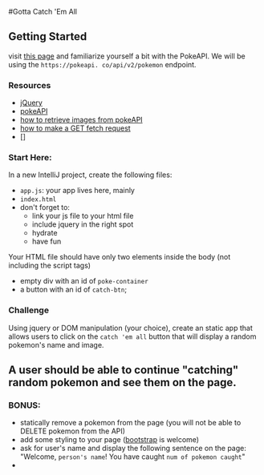 #Gotta Catch 'Em All

## Getting Started
visit [this page](https://pokeapi.co/docs/v2#pokemon) and familiarize 
yourself a bit with the PokeAPI. We will be using the `https://pokeapi.
co/api/v2/pokemon` endpoint. 

### Resources
- [jQuery](https://jquery.com/)
- [pokeAPI](https://pokeapi.co/)
- [how to retrieve images from pokeAPI](https://pokeapi-how.appspot.com/page5)
- [how to make a GET fetch request](https://developer.mozilla.org/en-US/docs/Web/API/Fetch_API/Using_Fetch)
- []

### Start Here:
In a new IntelliJ project, create the following files:
  - `app.js`: your app lives here, mainly
  - `index.html`
  - don't forget to:
    - link your js file to your html file
    - include jquery in the right spot
    - hydrate
    - have fun

Your HTML file should have only two elements inside the body (not 
including the script tags)
   - empty div with an id of `poke-container`
   - a button with an id of `catch-btn`; 

### Challenge
   Using jquery or DOM manipulation (your choice), create an 
   static app that allows users to click on the `catch 'em all` button 
   that will display a random pokemon's name and image. 

  A user should be able to continue "catching" random pokemon and see 
  them on the page.
-  

### BONUS:
- statically remove a pokemon from the page (you will not be 
able to DELETE pokemon from the API)
-  add some styling to your page ([bootstrap](https://getbootstrap.com/) is welcome)
- ask for user's name and display the following sentence on the page: 
  "Welcome, `person's name`! You have caught `num of pokemon caught`"
- 
